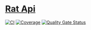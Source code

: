# [Rat Api](https://github.com/throw-if-null/rat/blob/branch-0/Rat/documentation/api/rat-api.md)
[![CI](https://github.com/throw-if-null/rat.api/actions/workflows/ci.yml/badge.svg)](https://github.com/throw-if-null/rat.api/actions/workflows/ci.yml) 
[![Coverage](https://sonarcloud.io/api/project_badges/measure?project=throw-if-null_rat.api&metric=coverage)](https://sonarcloud.io/dashboard?id=throw-if-null_rat.api) 
[![Quality Gate Status](https://sonarcloud.io/api/project_badges/measure?project=throw-if-null_rat.api&metric=alert_status)](https://sonarcloud.io/dashboard?id=throw-if-null_rat.api)
